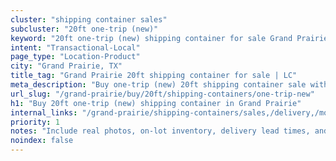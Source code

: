 ```yaml
---
cluster: "shipping container sales"
subcluster: "20ft one-trip (new)"
keyword: "20ft one-trip (new) shipping container for sale Grand Prairie, TX"
intent: "Transactional-Local"
page_type: "Location-Product"
city: "Grand Prairie, TX"
title_tag: "Grand Prairie 20ft shipping container for sale | LC"
meta_description: "Buy one-trip (new) 20ft shipping container sale with local delivery in Grand Prairie, TX. LC Container — local Since 2003. Request a fast quote today."
url_slug: "/grand-prairie/buy/20ft/shipping-containers/one-trip-new"
h1: "Buy 20ft one-trip (new) shipping container in Grand Prairie"
internal_links: "/grand-prairie/shipping-containers/sales,/delivery,/modifications"
priority: 1
notes: "Include real photos, on-lot inventory, delivery lead times, and financing info."
noindex: false
---
```


<!-- TODO: Add unique city/inventory copy, images, and internal links here. -->
